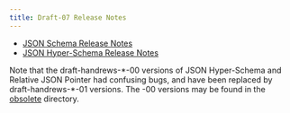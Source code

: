 ```yaml
---
title: Draft-07 Release Notes
---
```


- [JSON Schema Release Notes](/draft-07/json-schema-release-notes)
- [JSON Hyper-Schema Release Notes](/draft-07/json-hyper-schema-release-notes)

Note that the draft-handrews-\*-00 versions of JSON Hyper-Schema and Relative JSON Pointer had confusing bugs, and have been replaced by draft-handrews-\*-01 versions.  The -00 versions may be found in the [obsolete](obsolete) directory.

